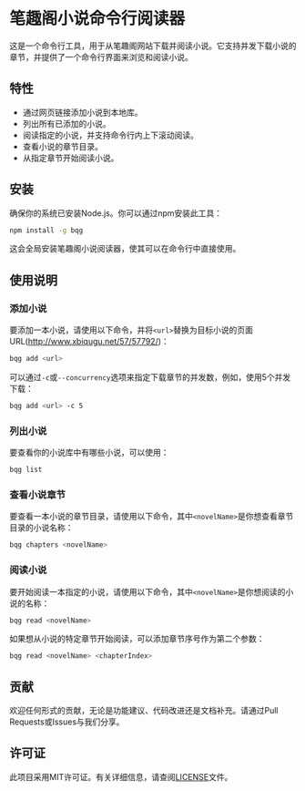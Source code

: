 # 笔趣阁小说命令行阅读器

这是一个命令行工具，用于从笔趣阁网站下载并阅读小说。它支持并发下载小说的章节，并提供了一个命令行界面来浏览和阅读小说。

## 特性

- 通过网页链接添加小说到本地库。
- 列出所有已添加的小说。
- 阅读指定的小说，并支持命令行内上下滚动阅读。
- 查看小说的章节目录。
- 从指定章节开始阅读小说。

## 安装

确保你的系统已安装Node.js。你可以通过npm安装此工具：

```bash
npm install -g bqg
```

这会全局安装笔趣阁小说阅读器，使其可以在命令行中直接使用。

## 使用说明

### 添加小说

要添加一本小说，请使用以下命令，并将`<url>`替换为目标小说的页面URL(http://www.xbiqugu.net/57/57792/)：

```bash
bqg add <url>
```

可以通过`-c`或`--concurrency`选项来指定下载章节的并发数，例如，使用5个并发下载：

```bash
bqg add <url> -c 5
```

### 列出小说

要查看你的小说库中有哪些小说，可以使用：

```bash
bqg list
```

### 查看小说章节

要查看一本小说的章节目录，请使用以下命令，其中`<novelName>`是你想查看章节目录的小说名称：

```bash
bqg chapters <novelName>
```

### 阅读小说

要开始阅读一本指定的小说，请使用以下命令，其中`<novelName>`是你想阅读的小说的名称：

```bash
bqg read <novelName>
```

如果想从小说的特定章节开始阅读，可以添加章节序号作为第二个参数：

```bash
bqg read <novelName> <chapterIndex>
```

## 贡献

欢迎任何形式的贡献，无论是功能建议、代码改进还是文档补充。请通过Pull Requests或Issues与我们分享。

## 许可证

此项目采用MIT许可证。有关详细信息，请查阅[LICENSE](LICENSE)文件。